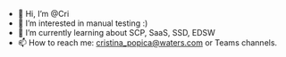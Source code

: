 - 👋 Hi, I’m @Cri
- 👀 I’m interested in manual testing :)
- 🌱 I’m currently learning about SCP, SaaS, SSD, EDSW
- 📫 How to reach me: cristina_popica@waters.com or Teams channels.

<!---
CristinaPopica/CristinaPopica is a ✨ special ✨ repository because its `README.md` (this file) appears on your GitHub profile.
You can click the Preview link to take a look at your changes.
--->
